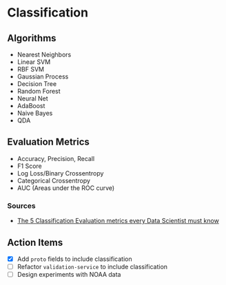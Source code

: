 # Classification

## Algorithms

- Nearest Neighbors
- Linear SVM
- RBF SVM
- Gaussian Process
- Decision Tree
- Random Forest
- Neural Net
- AdaBoost
- Naive Bayes
- QDA

## Evaluation Metrics

- Accuracy, Precision, Recall
- F1 Score
- Log Loss/Binary Crossentropy
- Categorical Crossentropy
- AUC (Areas under the ROC curve)

### Sources

- [The 5 Classification Evaluation metrics every Data Scientist must know](https://towardsdatascience.com/the-5-classification-evaluation-metrics-you-must-know-aa97784ff226)

## Action Items

- [x] Add `proto` fields to include classification
- [ ] Refactor `validation-service` to include classification
- [ ] Design experiments with NOAA data